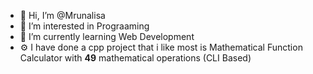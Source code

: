 - 👋 Hi, I’m @Mrunalisa
- 👀 I’m interested in Prograaming
- 🌱 I’m currently learning Web Development
- ⚙️ I have done a cpp project that i like most is Mathematical Function Calculator with **49** mathematical operations (CLI Based)
<!---
Mrunalisa/Mrunalisa is a ✨ special ✨ repository because its `README.md` (this file) appears on your GitHub profile.
You can click the Preview link to take a look at your changes.
--->
